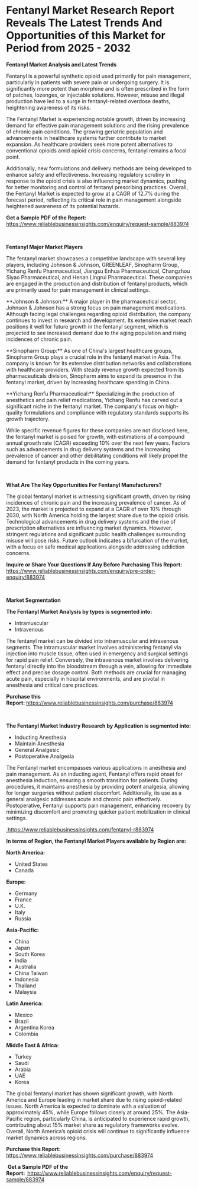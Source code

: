 <p><h1>Fentanyl Market Research Report Reveals The Latest Trends And Opportunities of this Market for Period from 2025 - 2032</h1></p><p><strong>Fentanyl Market Analysis and Latest Trends</strong></p>
<p><p>Fentanyl is a powerful synthetic opioid used primarily for pain management, particularly in patients with severe pain or undergoing surgery. It is significantly more potent than morphine and is often prescribed in the form of patches, lozenges, or injectable solutions. However, misuse and illegal production have led to a surge in fentanyl-related overdose deaths, heightening awareness of its risks.</p><p>The Fentanyl Market is experiencing notable growth, driven by increasing demand for effective pain management solutions and the rising prevalence of chronic pain conditions. The growing geriatric population and advancements in healthcare systems further contribute to market expansion. As healthcare providers seek more potent alternatives to conventional opioids amid opioid crisis concerns, fentanyl remains a focal point.</p><p>Additionally, new formulations and delivery methods are being developed to enhance safety and effectiveness. Increasing regulatory scrutiny in response to the opioid crisis is also influencing market dynamics, pushing for better monitoring and control of fentanyl prescribing practices. Overall, the Fentanyl Market is expected to grow at a CAGR of 12.7% during the forecast period, reflecting its critical role in pain management alongside heightened awareness of its potential hazards.</p></p>
<p><strong>Get a Sample PDF of the Report:&nbsp;</strong> <a href="https://www.reliablebusinessinsights.com/enquiry/request-sample/883974?utm_campaign=2440&utm_medium=2&utm_source=Github&utm_content=ia&utm_term=19042025&utm_id=fentanyl">https://www.reliablebusinessinsights.com/enquiry/request-sample/883974</a></p>
<p>&nbsp;</p>
<p><strong>Fentanyl Major Market Players</strong></p>
<p><p>The fentanyl market showcases a competitive landscape with several key players, including Johnson & Johnson, GREENLEAF, Sinopharm Group, Yichang Renfu Pharmaceutical, Jiangsu Enhua Pharmaceutical, Changzhou Siyao Pharmaceutical, and Henan Lingrui Pharmaceutical. These companies are engaged in the production and distribution of fentanyl products, which are primarily used for pain management in clinical settings.</p><p>**Johnson & Johnson:** A major player in the pharmaceutical sector, Johnson & Johnson has a strong focus on pain management medications. Although facing legal challenges regarding opioid distribution, the company continues to invest in research and development. Its extensive market reach positions it well for future growth in the fentanyl segment, which is projected to see increased demand due to the aging population and rising incidences of chronic pain.</p><p>**Sinopharm Group:** As one of China's largest healthcare groups, Sinopharm Group plays a crucial role in the fentanyl market in Asia. The company is known for its extensive distribution networks and collaborations with healthcare providers. With steady revenue growth expected from its pharmaceuticals division, Sinopharm aims to expand its presence in the fentanyl market, driven by increasing healthcare spending in China.</p><p>**Yichang Renfu Pharmaceutical:** Specializing in the production of anesthetics and pain relief medications, Yichang Renfu has carved out a significant niche in the fentanyl market. The company's focus on high-quality formulations and compliance with regulatory standards supports its growth trajectory.</p><p>While specific revenue figures for these companies are not disclosed here, the fentanyl market is poised for growth, with estimations of a compound annual growth rate (CAGR) exceeding 10% over the next few years. Factors such as advancements in drug delivery systems and the increasing prevalence of cancer and other debilitating conditions will likely propel the demand for fentanyl products in the coming years.</p></p>
<p>&nbsp;</p>
<p><strong>What Are The Key Opportunities For Fentanyl Manufacturers?</strong></p>
<p><p>The global fentanyl market is witnessing significant growth, driven by rising incidences of chronic pain and the increasing prevalence of cancer. As of 2023, the market is projected to expand at a CAGR of over 10% through 2030, with North America holding the largest share due to the opioid crisis. Technological advancements in drug delivery systems and the rise of prescription alternatives are influencing market dynamics. However, stringent regulations and significant public health challenges surrounding misuse will pose risks. Future outlook indicates a bifurcation of the market, with a focus on safe medical applications alongside addressing addiction concerns.</p></p>
<p><strong>Inquire or Share Your Questions If Any Before Purchasing This Report:</strong> <a href="https://www.reliablebusinessinsights.com/enquiry/pre-order-enquiry/883974?utm_campaign=2440&utm_medium=2&utm_source=Github&utm_content=ia&utm_term=19042025&utm_id=fentanyl">https://www.reliablebusinessinsights.com/enquiry/pre-order-enquiry/883974</a></p>
<p>&nbsp;</p>
<p><strong>Market Segmentation</strong></p>
<p><strong>The Fentanyl Market Analysis by types is segmented into:</strong></p>
<p><ul><li>Intramuscular</li><li>Intravenous</li></ul></p>
<p><p>The fentanyl market can be divided into intramuscular and intravenous segments. The intramuscular market involves administering fentanyl via injection into muscle tissue, often used in emergency and surgical settings for rapid pain relief. Conversely, the intravenous market involves delivering fentanyl directly into the bloodstream through a vein, allowing for immediate effect and precise dosage control. Both methods are crucial for managing acute pain, especially in hospital environments, and are pivotal in anesthesia and critical care practices.</p></p>
<p><strong>Purchase this Report:&nbsp;</strong><a href="https://www.reliablebusinessinsights.com/purchase/883974?utm_campaign=2440&utm_medium=2&utm_source=Github&utm_content=ia&utm_term=19042025&utm_id=fentanyl">https://www.reliablebusinessinsights.com/purchase/883974</a></p>
<p>&nbsp;</p>
<p><strong>The Fentanyl Market Industry Research by Application is segmented into:</strong></p>
<p><ul><li>Inducting Anesthesia</li><li>Maintain Anesthesia</li><li>General Analgesic</li><li>Postoperative Analgesia</li></ul></p>
<p><p>The Fentanyl market encompasses various applications in anesthesia and pain management. As an inducting agent, Fentanyl offers rapid onset for anesthesia induction, ensuring a smooth transition for patients. During procedures, it maintains anesthesia by providing potent analgesia, allowing for longer surgeries without patient discomfort. Additionally, its use as a general analgesic addresses acute and chronic pain effectively. Postoperative, Fentanyl supports pain management, enhancing recovery by minimizing discomfort and promoting quicker patient mobilization in clinical settings.</p></p>
<p><a href="https://www.reliablebusinessinsights.com/fentanyl-r883974?utm_campaign=2440&utm_medium=2&utm_source=Github&utm_content=ia&utm_term=19042025&utm_id=fentanyl">&nbsp;https://www.reliablebusinessinsights.com/fentanyl-r883974</a></p>
<p><strong>In terms of Region, the Fentanyl Market Players available by Region are:</strong></p>
<p>
    <p> <strong> North America: </strong>
        <ul>
            <li>United States</li>
            <li>Canada</li>
        </ul>
        </p> 
    <p> <strong> Europe: </strong>
        <ul>
            <li>Germany</li>
            <li>France</li>
            <li>U.K.</li>
            <li>Italy</li>
            <li>Russia</li>
        </ul>
        </p> 
    <p> <strong> Asia-Pacific: </strong>
        <ul>
            <li>China</li>
            <li>Japan</li>
            <li>South Korea</li>
            <li>India</li>
            <li>Australia</li>
            <li>China Taiwan</li>
            <li>Indonesia</li>
            <li>Thailand</li>
            <li>Malaysia</li>
        </ul>
        </p> 
    <p> <strong> Latin America: </strong>
        <ul>
            <li>Mexico</li>
            <li>Brazil</li>
            <li>Argentina Korea</li>
            <li>Colombia</li>
        </ul>
        </p> 
    <p> <strong> Middle East & Africa: </strong>
        <ul>
            <li>Turkey</li>
            <li>Saudi</li>
            <li>Arabia</li>
            <li>UAE</li>
            <li>Korea</li>
        </ul>
    </p>
    </p>
<p><p>The global fentanyl market has shown significant growth, with North America and Europe leading in market share due to rising opioid-related issues. North America is expected to dominate with a valuation of approximately 45%, while Europe follows closely at around 25%. The Asia-Pacific region, particularly China, is anticipated to experience rapid growth, contributing about 15% market share as regulatory frameworks evolve. Overall, North America’s opioid crisis will continue to significantly influence market dynamics across regions.</p></p>
<p><strong>Purchase this Report: </strong><a href="https://www.reliablebusinessinsights.com/purchase/883974?utm_campaign=2440&utm_medium=2&utm_source=Github&utm_content=ia&utm_term=19042025&utm_id=fentanyl">https://www.reliablebusinessinsights.com/purchase/883974</a></p>
<p>&nbsp;<strong>Get a Sample PDF of the Report:&nbsp;&nbsp;</strong><a href="https://www.reliablebusinessinsights.com/enquiry/request-sample/883974?utm_campaign=2440&utm_medium=2&utm_source=Github&utm_content=ia&utm_term=19042025&utm_id=fentanyl">https://www.reliablebusinessinsights.com/enquiry/request-sample/883974</a></p>
<p><strong></strong></p>
<p><p></p><p></p><p></p></p>